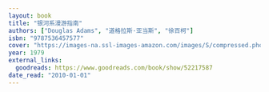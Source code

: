 ```yaml
---
layout: book
title: "银河系漫游指南"
authors: ["Douglas Adams", "道格拉斯·亚当斯", "徐百柯"]
isbn: "9787536457577"
cover: "https://images-na.ssl-images-amazon.com/images/S/compressed.photo.goodreads.com/books/1636280306i/52217587.jpg"
year: 1979
external_links:
  goodreads: https://www.goodreads.com/book/show/52217587
date_read: "2010-01-01"
---
```


